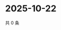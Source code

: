# 2025-10-22

共 0 条

<!-- BEGIN BILIBILI -->
<!-- 最后更新时间 2025-10-22 00:11:51 +0800 -->

<!-- END BILIBILI -->